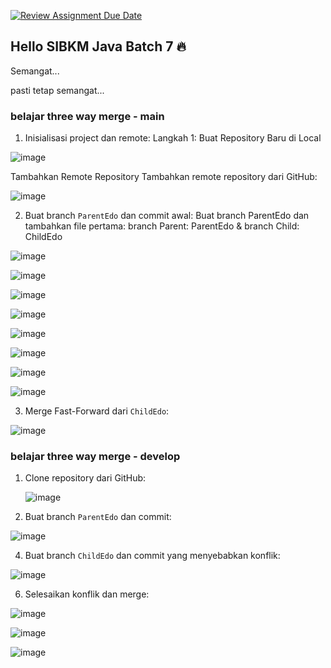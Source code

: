 [![Review Assignment Due Date](https://classroom.github.com/assets/deadline-readme-button-22041afd0340ce965d47ae6ef1cefeee28c7c493a6346c4f15d667ab976d596c.svg)](https://classroom.github.com/a/7AKPvxX-)
## Hello SIBKM Java Batch 7 🔥

Semangat... 

pasti tetap semangat...

### belajar three way merge - main
1. Inisialisasi project dan remote:
Langkah 1: Buat Repository Baru di Local
     
![image](https://github.com/user-attachments/assets/d333f9d2-398e-445c-984e-585cb90ba937)

Tambahkan Remote Repository
Tambahkan remote repository dari GitHub:

![image](https://github.com/user-attachments/assets/c1fda0da-081d-422a-899d-0e0f02886a87)

2. Buat branch `ParentEdo` dan commit awal:
Buat branch ParentEdo dan tambahkan file pertama:
branch Parent: ParentEdo & branch Child: ChildEdo

![image](https://github.com/user-attachments/assets/ebbc1edc-f92e-448b-a39c-214e2735e70c)

![image](https://github.com/user-attachments/assets/467cab50-798a-43c1-811b-adf29f151ab1)

![image](https://github.com/user-attachments/assets/fc015fc7-94e2-4462-9f2f-b091594a7c73)

![image](https://github.com/user-attachments/assets/b2781db7-852a-416d-bbdb-b478cff027b7)

![image](https://github.com/user-attachments/assets/0f236409-a4b8-4769-aea9-56bb7584dd7a)

![image](https://github.com/user-attachments/assets/67ef8d95-ea62-47d5-b08f-ed1b86eed357)

![image](https://github.com/user-attachments/assets/cf9ddb47-4932-44f8-b564-4036ce673b98)

![image](https://github.com/user-attachments/assets/090c79c6-ee05-4142-82fe-d3b93b351c14)

3. Merge Fast-Forward dari `ChildEdo`:

![image](https://github.com/user-attachments/assets/00a1bf3b-592c-4819-95a5-d4e24775e67e)

   
### belajar three way merge - develop

1. Clone repository dari GitHub:
   
   ![image](https://github.com/user-attachments/assets/72f9b569-6f5e-4281-a662-44646d90a357)

3. Buat branch `ParentEdo` dan commit:

![image](https://github.com/user-attachments/assets/89dc4fc6-30f2-4843-89ce-6dc8f88d4555)

 
4. Buat branch `ChildEdo` dan commit yang menyebabkan konflik:
   
![image](https://github.com/user-attachments/assets/9474d156-b003-41f5-aa86-dfcdbfc3b02e)

   
6. Selesaikan konflik dan merge:

![image](https://github.com/user-attachments/assets/82f29d21-844d-4c79-afab-29de5db0b673)

![image](https://github.com/user-attachments/assets/21694707-3298-4c19-b8ee-43e713a14bf0)

![image](https://github.com/user-attachments/assets/56d74ddf-6599-4615-a204-40b6e5336a0e)

